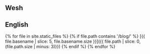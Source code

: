Wesh
---

## English
{% for file in site.static_files %}
  {% if file.path contains '/blog/' %}
[{{ file.basename | slice: 5, file.basename.size }}]({{ file.path | slice: 0, (file.path.size | minus: 3)}})
  {% endif %}
{% endfor %}
